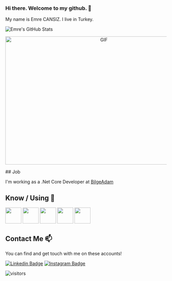 ### Hi there. Welcome to my github. 👋

My name is Emre CANSIZ. I live in Turkey.

![Emre's GitHub Stats](https://github-readme-stats.vercel.app/api?username=emrecansiz&show_icons=true)

<p align="center">
<img height="400px" width="600px" alt="GIF" src="https://i.pinimg.com/originals/74/d0/06/74d00626189f90860a679783b369d294.gif
"/>
</p>
## Job

I'm working as a .Net Core Developer at [BilgeAdam](http://bilgeadam.com.tr)

## Know / Using 🧠

<code><a href="https://www.microsoft.com/" target="_blank"><img height="50" src="https://www.vectorlogo.zone/logos/dotnet/dotnet-ar21.svg"></a></code>
<code><a href="https://https://dotnet.microsoft.com/download/" target="_blank"><img height="50" src="https://www.mshowto.org/images/articles/2019/12/justmock__net_770.png"></a></code>
<code><a href="https://www.postgresql.org" target="_blank"><img height="50" src="https://www.vectorlogo.zone/logos/postgresql/postgresql-ar21.svg"></a></code>
<code><a href="https://git-scm.com" target="_blank"><img height="50" src="https://git-scm.com/images/logos/downloads/Git-Icon-1788C.png"></a></code>
<code><a href="https://code.visualstudio.com" target="_blank"><img height="50" src="https://www.vectorlogo.zone/logos/visualstudio_code/visualstudio_code-ar21.svg"></a></code>



## Contact Me 📫

You can find and get touch with me on these accounts!

[![Linkedin Badge](https://img.shields.io/badge/emrecansiz-follow%20on%20linkedin-blue?style=for-the-badge&logo=linkedin)](https://www.linkedin.com/in/emrecansiz/)
[![Instagram Badge](https://img.shields.io/badge/emrecansiz-follow%20on%20instagram-blue?style=for-the-badge&logo=instagram)](https://instagram.com/emrecansiz/)


  ![visitors](https://img.shields.io/badge/dynamic/json?color=informational&label=visitor%20count&query=value&url=https%3A%2F%2Fapi.countapi.xyz%2Fhit%2Femrecansiz.emrecansiz%2Freadme)
